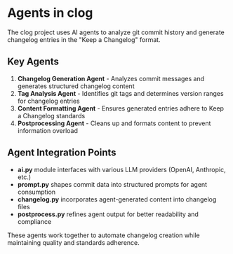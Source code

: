 # Agents in clog

The clog project uses AI agents to analyze git commit history and generate changelog entries in the "Keep a Changelog" format.

## Key Agents

1. **Changelog Generation Agent** - Analyzes commit messages and generates structured changelog content
2. **Tag Analysis Agent** - Identifies git tags and determines version ranges for changelog entries
3. **Content Formatting Agent** - Ensures generated entries adhere to Keep a Changelog standards
4. **Postprocessing Agent** - Cleans up and formats content to prevent information overload

## Agent Integration Points

- **ai.py** module interfaces with various LLM providers (OpenAI, Anthropic, etc.)
- **prompt.py** shapes commit data into structured prompts for agent consumption
- **changelog.py** incorporates agent-generated content into changelog files
- **postprocess.py** refines agent output for better readability and compliance

These agents work together to automate changelog creation while maintaining quality and standards adherence.